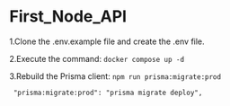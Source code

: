 # First_Node_API
1.Clone the .env.example file and create the .env file.

2.Execute the command: ```docker compose up -d```

3.Rebuild the Prisma client: ```npm run prisma:migrate:prod```
   ```
    "prisma:migrate:prod": "prisma migrate deploy",
   ```